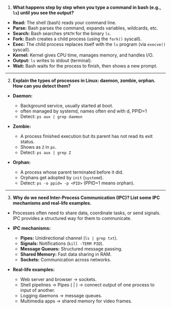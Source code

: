 
1. **What happens step by step when you type a command in bash (e.g., `ls`) until you see the output?**

- **Read:** The shell (bash) reads your command line.
- **Parse:** Bash parses the command, expands variables, wildcards, etc.
- **Search:** Bash searches `$PATH` for the binary `ls`.
- **Fork:** Bash creates a child process (using the `fork()` syscall).
- **Exec:** The child process replaces itself with the `ls` program (via `execve()` syscall).
- **Kernel:** Kernel gives CPU time, manages memory, and handles I/O.
- **Output:** `ls` writes to stdout (terminal).
- **Wait:** Bash waits for the process to finish, then shows a new prompt.

---

2. **Explain the types of processes in Linux: daemon, zombie, orphan. How can you detect them?**
- **Daemon:**
    - Background service, usually started at boot.
    - often managed by systemd, names often end with d, PPID=1
    - Detect: `ps aux | grep daemon`

- **Zombie:**
    - A process finished execution but its parent has not read its exit status.
    - Shows as `Z` in `ps`.
    - Detect: `ps aux | grep Z`

- **Orphan:**
    - A process whose parent terminated before it did.
    - Orphans get adopted by `init` (`systemd`).
    - Detect: `ps -o ppid= -p <PID>` (PPID=1 means orphan).


---

3. **Why do we need Inter-Process Communication (IPC)? List some IPC mechanisms and real-life examples.**

- Processes often need to share data, coordinate tasks, or send signals. IPC provides a structured way for them to communicate.

- **IPC mechanisms:**
    
    - **Pipes:** Unidirectional channel (`ls | grep txt`).
    - **Signals:** Notifications (`kill -TERM PID`).
    - **Message Queues:** Structured message passing.
    - **Shared Memory:** Fast data sharing in RAM.
    - **Sockets:** Communication across networks.

- **Real-life examples:**    
    - Web server and browser → sockets.
    - Shell pipelines → Pipes ( | ) → connect output of one process to input of another.
    - Logging daemons → message queues.
    - Multimedia apps → shared memory for video frames.
